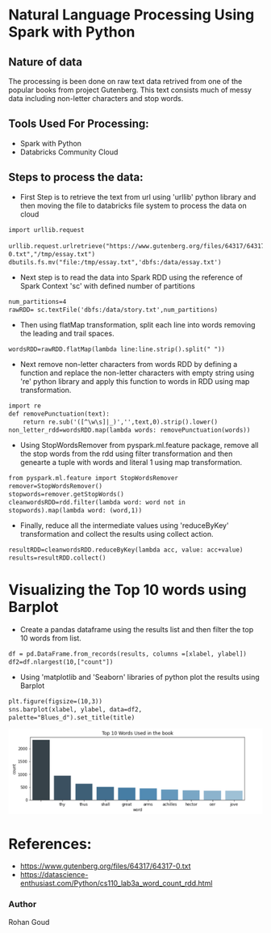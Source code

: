 # Natural Language Processing Using Spark with Python

## Nature of data
The processing is been done on raw text data retrived from one of the popular books from project Gutenberg. This text consists much of messy data including non-letter characters and stop words.

## Tools Used For Processing:
* Spark with Python
* Databricks Community Cloud 
 
 ## Steps to process the data:
- First Step is to retrieve the text from url using 'urllib' python library and then moving the file to databricks file system to process the data on cloud
 ``` 
 import urllib.request

urllib.request.urlretrieve("https://www.gutenberg.org/files/64317/64317-0.txt","/tmp/essay.txt")
dbutils.fs.mv("file:/tmp/essay.txt",'dbfs:/data/essay.txt')
 ```
 
- Next step is to read the data into Spark RDD using the reference of Spark Context 'sc' with defined number of partitions
``` 
num_partitions=4
rawRDD= sc.textFile('dbfs:/data/story.txt',num_partitions)
```
- Then using flatMap transformation, split each line into words removing the leading and trail spaces.
```
wordsRDD=rawRDD.flatMap(lambda line:line.strip().split(" "))
```
- Next remove non-letter characters from words RDD by defining a function and replace the non-letter characters with empty string using 're' python library and apply this function to words in RDD using map transformation.
```
import re
def removePunctuation(text):
    return re.sub('([^\w\s]|_)','',text,0).strip().lower()
non_letter_rdd=wordsRDD.map(lambda words: removePunctuation(words))
```
- Using StopWordsRemover from pyspark.ml.feature package, remove all the stop words from the rdd using filter transformation and then genearte a tuple with words and literal 1 using map transformation.
```
from pyspark.ml.feature import StopWordsRemover
remover=StopWordsRemover()
stopwords=remover.getStopWords()
cleanwordsRDD=rdd.filter(lambda word: word not in stopwords).map(lambda word: (word,1))
```
- Finally, reduce all the intermediate values using 'reduceByKey' transformation and collect the results using collect action.
```
resultRDD=cleanwordsRDD.reduceByKey(lambda acc, value: acc+value)
results=resultRDD.collect()
```
# Visualizing the Top 10 words using Barplot

- Create a pandas dataframe using the results list and then filter the top 10 words from list.
```
df = pd.DataFrame.from_records(results, columns =[xlabel, ylabel])
df2=df.nlargest(10,["count"])
```
- Using 'matplotlib and 'Seaborn' libraries of python plot the results using Barplot  
```
plt.figure(figsize=(10,3))
sns.barplot(xlabel, ylabel, data=df2, palette="Blues_d").set_title(title)
```

![](https://github.com/rohan6471/spark-nlp-project/blob/main/plot.PNG)

# References:

- https://www.gutenberg.org/files/64317/64317-0.txt
- https://datascience-enthusiast.com/Python/cs110_lab3a_word_count_rdd.html

### Author 
   Rohan Goud
